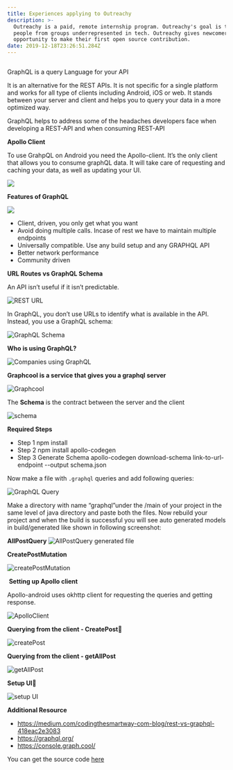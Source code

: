 ```yaml
---
title: Experiences applying to Outreachy
description: >-
  Outreachy is a paid, remote internship program. Outreachy's goal is to support
  people from groups underrepresented in tech. Outreachy gives newcomers the
  opportunity to make their first open source contribution.
date: 2019-12-18T23:26:51.284Z
---
```

![]()

GraphQL is a query Language for your API

It is an alternative for the REST APIs. It is not specific for a single platform and works for all type of clients including Android, iOS or web. It stands between your server and client and helps you to query your data in a more optimized way. 

GraphQL helps to address some of the headaches developers face when developing a REST-API and when consuming REST-API

**Apollo Client**

To use GrahpQL on Android you need the Apollo-client. It’s the only client that allows you to consume graphQL data. It will take care of requesting and caching your data, as well as updating your UI.

![](/images/uploads/1_-ifernutg6-6e_fb2u0tea.png)

**Features of GraphQL**

![](/images/uploads/screenshot-2019-11-16-at-8.31.29-am.png)

* Client, driven, you only get what you want
* Avoid doing multiple calls. Incase of rest we have to maintain multiple endpoints
* Universally compatible. Use any build setup and any GRAPHQL API
* Better network performance
* Community driven

**URL Routes vs GraphQL Schema**

An API isn’t useful if it isn’t predictable.

![REST URL](/images/uploads/screenshot-2019-11-15-at-5.58.58-pm.png "Rest URL Route")

In GraphQL, you don’t use URLs to identify what is available in the API. Instead, you use a GraphQL schema:

![GraphQL Schema](/images/uploads/screenshot-2019-11-15-at-5.59.17-pm.png "GraphQL Schema")

**Who is using GraphQL?**

![Companies using GraphQL](/images/uploads/screenshot-2019-11-16-at-9.05.51-am.png "Companies using GraphQL")

**Graphcool is a service that gives you a graphql server**

![Graphcool](/images/uploads/screenshot-2019-11-16-at-8.45.02-am.png "Graphcool")

The **Schema** is the contract between the server and the client

![schema](/images/uploads/screenshot-2019-11-16-at-8.43.04-am.png "schema")

**Required Steps**

* Step 1
npm install
* Step 2
npm install apollo-codegen
* Step 3 Generate Schema
apollo-codegen download-schema link-to-url-endpoint --output schema.json

Now make a file with `.graphql` queries and add following queries:

![GraphQL Query](/images/uploads/screenshot-2019-11-16-at-7.36.16-am.png "GraphQL Query")

Make a directory with name “graphql”under the /main of your project in the same level of java directory and paste both the files. Now rebuild your project and when the build is successful you will see auto generated models in build/generated like shown in following screenshot:

**AllPostQuery**
![AllPostQuery generated file](/images/uploads/screenshot-2019-11-16-at-7.44.02-am.png "AllPostQuery generated file")

**CreatePostMutation**

![createPostMutation](/images/uploads/screenshot-2019-11-16-at-7.45.38-am.png "createPostMutation")

 **Setting up Apollo client**

Apollo-android uses okhttp client for requesting the queries and getting response.

![ApolloClient](/images/uploads/screenshot-2019-11-16-at-7.53.13-am.png "ApolloClient")

**Querying from the client - CreatePost**

![createPost](/images/uploads/screenshot-2019-11-16-at-8.08.30-am.png "createPost")

**Querying from the client - getAllPost**

![getAllPost](/images/uploads/screenshot-2019-11-16-at-8.01.09-am.png "getAllPost")

**Setup UI**

![setup UI](/images/uploads/screenshot-2019-11-16-at-8.12.15-am.png "setup UI")

**Additional Resource**

* <https://medium.com/codingthesmartway-com-blog/rest-vs-graphql-418eac2e3083>
* <https://graphql.org/>
* <https://console.graph.cool/>

You can get the source code [here](https://github.com/gconnect/Android_GraphQL_Apollo)
